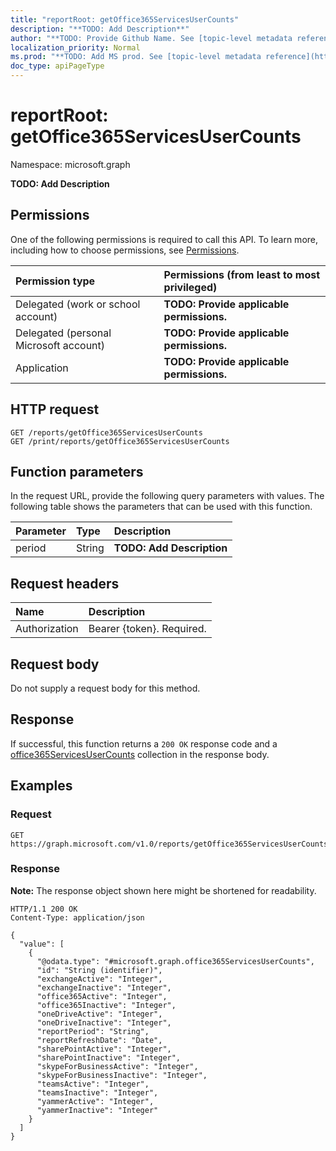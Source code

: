 ```yaml
---
title: "reportRoot: getOffice365ServicesUserCounts"
description: "**TODO: Add Description**"
author: "**TODO: Provide Github Name. See [topic-level metadata reference](https://msgo.azurewebsites.net/add/document/guidelines/metadata.html#topic-level-metadata)**"
localization_priority: Normal
ms.prod: "**TODO: Add MS prod. See [topic-level metadata reference](https://msgo.azurewebsites.net/add/document/guidelines/metadata.html#topic-level-metadata)**"
doc_type: apiPageType
---
```


# reportRoot: getOffice365ServicesUserCounts
Namespace: microsoft.graph



**TODO: Add Description**

## Permissions
One of the following permissions is required to call this API. To learn more, including how to choose permissions, see [Permissions](/graph/permissions-reference).

|Permission type|Permissions (from least to most privileged)|
|:---|:---|
|Delegated (work or school account)|**TODO: Provide applicable permissions.**|
|Delegated (personal Microsoft account)|**TODO: Provide applicable permissions.**|
|Application|**TODO: Provide applicable permissions.**|

## HTTP request

<!-- {
  "blockType": "ignored"
}
-->
``` http
GET /reports/getOffice365ServicesUserCounts
GET /print/reports/getOffice365ServicesUserCounts
```

## Function parameters
In the request URL, provide the following query parameters with values.
The following table shows the parameters that can be used with this function.

|Parameter|Type|Description|
|:---|:---|:---|
|period|String|**TODO: Add Description**|


## Request headers
|Name|Description|
|:---|:---|
|Authorization|Bearer {token}. Required.|

## Request body
Do not supply a request body for this method.

## Response

If successful, this function returns a `200 OK` response code and a [office365ServicesUserCounts](../resources/office365servicesusercounts.md) collection in the response body.

## Examples

### Request
<!-- {
  "blockType": "request",
  "name": "reportroot_getoffice365servicesusercounts"
}
-->
``` http
GET https://graph.microsoft.com/v1.0/reports/getOffice365ServicesUserCounts(period='parameterValue')
```


### Response
**Note:** The response object shown here might be shortened for readability.
<!-- {
  "blockType": "response",
  "truncated": true,
  "@odata.type": "Collection(microsoft.graph.office365ServicesUserCounts)"
}
-->
``` http
HTTP/1.1 200 OK
Content-Type: application/json

{
  "value": [
    {
      "@odata.type": "#microsoft.graph.office365ServicesUserCounts",
      "id": "String (identifier)",
      "exchangeActive": "Integer",
      "exchangeInactive": "Integer",
      "office365Active": "Integer",
      "office365Inactive": "Integer",
      "oneDriveActive": "Integer",
      "oneDriveInactive": "Integer",
      "reportPeriod": "String",
      "reportRefreshDate": "Date",
      "sharePointActive": "Integer",
      "sharePointInactive": "Integer",
      "skypeForBusinessActive": "Integer",
      "skypeForBusinessInactive": "Integer",
      "teamsActive": "Integer",
      "teamsInactive": "Integer",
      "yammerActive": "Integer",
      "yammerInactive": "Integer"
    }
  ]
}
```

